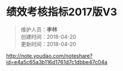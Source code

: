 # 绩效考核指标2017版V3

>维护人员：**李林**  
>创建时间：2018-04-20 <br>
>更新时间：2018-04-20

http://note.youdao.com/noteshare?id=e4a5c65a3b116d1761d7c1dbbe47c04a
